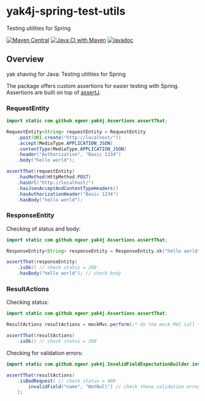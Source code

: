 # yak4j-spring-test-utils

Testing utilities for Spring

[![Maven Central](https://img.shields.io/maven-central/v/com.github.ngeor/yak4j-spring-test-utils.svg?label=Maven%20Central)](https://search.maven.org/search?q=g:%22com.github.ngeor%22%20AND%20a:%22yak4j-spring-test-utils%22)
[![Java CI with Maven](https://github.com/ngeor/yak4j-spring-test-utils/actions/workflows/maven.yml/badge.svg)](https://github.com/ngeor/yak4j-spring-test-utils/actions/workflows/maven.yml)
[![javadoc](https://javadoc.io/badge2/com.github.ngeor/yak4j-spring-test-utils/javadoc.svg)](https://javadoc.io/doc/com.github.ngeor/yak4j-spring-test-utils)

## Overview

yak shaving for Java: Testing utilities for Spring

The package offers custom assertions for easier testing with Spring. Assertions
are built on top of [assertJ](https://joel-costigliola.github.io/assertj/).

### RequestEntity

```java
import static com.github.ngeor.yak4j.Assertions.assertThat;

RequestEntity<String> requestEntity = RequestEntity
    .post(URI.create("http://localhost/"))
    .accept(MediaType.APPLICATION_JSON)
    .contentType(MediaType.APPLICATION_JSON)
    .header("Authorization", "Basic 1234")
    .body("hello world");

assertThat(requestEntity)
    .hasMethod(HttpMethod.POST)
    .hasUrl("http://localhost/")
    .hasJsonAcceptAndContentTypeHeaders()
    .hasAuthorizationHeader("Basic 1234")
    .hasBody("hello world");
```

### ResponseEntity

Checking of status and body:

```java
import static com.github.ngeor.yak4j.Assertions.assertThat;

ResponseEntity<String> responseEntity = ResponseEntity.ok("hello world");

assertThat(responseEntity)
    .isOk() // check status = 200
    .hasBody("hello world"); // check body
```

### ResultActions

Checking status:

```java
import static com.github.ngeor.yak4j.Assertions.assertThat;

ResultActions resultActions = mockMvc.perform(/* do the mock MVC call */);

assertThat(resultActions)
    .isOk() // check status = 200
```

Checking for validation errors:

```java
import static com.github.ngeor.yak4j.InvalidFieldExpectationBuilder.invalidField;

assertThat(resultActions)
    .isBadRequest( // check status = 400
        invalidField("name", "NotNull") // check these validation errors
    );
```
